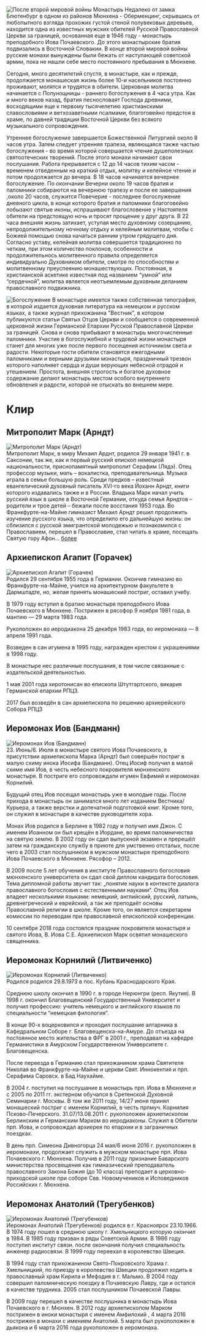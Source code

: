 ![После второй мировой войны](/uploads/assets/pages/kloster/geschichte.jpg)
Монастырь Недалеко от замка Блютенбург в одном из районов Мюнхена - Оберменцинг, скрывшись от любопытного взгляда прохожих густой стеной полувековых деревьев, находится одна из известных мужских обителей Русской Православной Церкви за границей, основанная еще в 1946 году - монастырь преподобного Иова Почаевского. До этого монастырские братия подвизались в Восточной Словакии. В конце второй мировой войны русские монахи вынуждены были бежать от наступающей советской армии, пока не нашли себе место постоянного пребывания в Мюнхене.

Сегодня, много десятилетий спустя, в монастыре, как и прежде, продолжается монашеская жизнь более 10-и насельников постоянно проживают, молятся и трудятся в обители. Церковная молитва начинается с Полунощницы - раннего богослужения в 4 часа утра. Как и много веков назад, братия песнословаят Господа древними, восходящими еще к первому тысячелетию христианскими славословиями и ветхозаветными псалмами, благоговейно предстоя в храме, по давней традиции Восточной Церкви без всякого музыкального сопровождения.

Утреннее богослужение завершается Божественной Литургией около 8 часов утра. Затем следует утренняя трапеза, являющаяся также частью богослужения - во время которой совершается чтение душеполезных святоотеческих творений. После этого монахи начинают свои послушания. Работа прерывается с 12 до 14 часов тихим часом - временем отведенным на краткий отдых, молитву и келейное чтение и потом продолжается до вечера. В 18 часов начинается вечернее богослужение. По окончании Вечерни около 19 часов братия и паломники собираются на вечернюю трапезу и после ее завершения ,около 20 часов, служится Повечерие - последнее богослужение дневного цикла, в конце которого братия и паломники благоговейно лобызают святые иконы, испрашивают благословение у Настоятеля обители на предстоящую ночь и просят прощение у друг друга. В 22 часа внешняя жизнь затихает, уступая место духовному созерцанию, непродолжительному ночному отдыху и келейным молитвам, чтобы с Божией помощью снова начаться ранним утром грядущего дня. Согласно уставу, келейная молитва совершается традиционно по четкам, при этом количество поклонов, особенности и продолжительнось молитвенного правила определяется индивидуально Духовником обители, смотря по способностям и молитвенному преуспеянию монашествующих. Постоянная, в христианской аскетике известная под названием “умной” или “сердечной”, молитва является неотъемлемым духовным деланием православного подвижника.

![Богослужение](/uploads/assets/pages/kloster/gottesdienst.jpg) В монастыре имеется также собственная типография, в которой издается духовная литература на немецком и русском языках, а также журнал прихожанина "Вестник", в котором публикуются статьи Святых Отцов Церкви и сообщается о современной церковной жизни Германской Епархии Русской Православной Церкви за границей. Снова и снова прибывают в монастырь многочисленные паломники. Участие в богослужебной и трудовой жизни монастыря станет для многих уже после первого посещения источником света и радости. Некоторые гости обители становятся ежегодными паломниками и верными друзьями монастыря, праздничный трезвон которого наполняет сердца и души верующих небесной отрадой и утешением. Простота, внешняя строгость и богатое духовное содержание делают монастырь местом особого внутреннего обновления и радости, которой не отыскать во внешнем мире.

# Клир

## Митрополит Марк (Арндт)

![Митрополит Марк (Арндт)](/uploads/assets/pages/kloster/vladyka_mark.jpg)  
Митрополит Марк, в миру Михаил Арднт, родился 29 января 1941 г. в Саксонии, так же, как и первый русский епископ немецкой национальности, приснопамятный митрополит Серафим (Лядэ). Отец профессор музыки, мать – вокалистка, преподавательница. Музыка играла в семье большую роль. Среди предков – известный евангелический духовный писатель XVI-го века Йоханн Арндт, книги которого издавались также и в России. Владыка Марк начал учить русский язык в школе в Восточной Германии, откуда семья Арндтов – родители и трое детей – бежали после восстания 1953 года. Во Франкфурте-на-Майне гимназист Михаил Арндт решил продолжить изучение русского языка, что определило его дальнейшую жизнь: он сблизился с русской эмигрантской молодежью и познакомился с Православием, перешел в Православие, стал читать в храме, посещать Святую гору Афон…  [более](http://sobor.de/index.php?option=com_content&view=article&id=119&Itemid=81&lang=ru)

## Архиeпископ Агапит (Горачек)

![Архиeпископ Агапит (Горачек)](/uploads/assets/pages/kloster/vladyka_agapit.jpg)  
Родился 29 сентября 1955 года в Германии. Окончив гимназию во Франкфурте-на-Майне, учился на архитектурном факультете в Дармштадте, но, желая принять монашеский постриг, оставил учебу.

В 1979 году вступил в братию монастыря преподобного Иова Почаевского в Мюнхене. Пострижен в рясофор 9 ноября 1981 года, в мантию — 29 марта 1983 года.

Рукоположен во иеродиакона 25 декабря 1983 года, во иеромонаха — 8 апреля 1991 года.

Возведен в сан игумена в 1995 году, награжден крестом с украшениями в 1998 году.

В монастыре нес различные послушания, в том числе связанные с издательской деятельностью.

1 мая 2001 года хиротонисан во епископа Штутгартского, викария Германской епархии РПЦЗ.

2017 был возведён в сан архиепископа по решению архиерейского Собора РПЦЗ

## Иеромонах Иов (Бандманн)

![Иеромонах Иов (Бандманн)](/uploads/assets/pages/kloster/otez_hiob.jpg)  
23\. Июнь/6. Июля в монастыре святого Иова Почаевского, в присутствии архиепископа Марка (Арндт) был совершён постриг в малую схиму  инока Иосифа (Бандманн). Отец Иосиф получил в малой схиме имя Иов,  в честь небесного покровителя мюнхенского монастыря. В постриге его сопровождали игумен Евфимий и иеромонах Корнилий.

Будущий отец  Иов посещал монастырь уже в молодые годы. После прихода в монастырь он занимался много лет изданием Вестника/Курьера, а также верстки и допечатной подготовкой книг. Кроме того, он служил в монастыре в качестве руководителя хора.

Монах Иов родился в Берлине в 1982 году и получил имя Джон. С именем Иоанном он был крещён в Иордане, во время паломничества на святую землю. В 2002 году он сдал выпускной экзамен и пререшёл затем на гражданскую службу в приюте для умственно отсталых, после чего в 2003 стал послушником в мужском монастыре преподобного Иова Почаевского в Мюнхене. Рясофор  – 2012.

В 2009 после 5 лет обучения в институте Православного богословия мюнхенского университета он сдал свой диплом кандидата богословия. Тема дипломной работы звучит так: „понятие науки в контексте диалога православного богословия с естественными науками“.  Отец Иов владеет несколькими языками: немецкий, английский, русский, латынь, древнегреческий и еврейский, а так же преподаёт основы Православной религии в школе. Кроме того, он является секретарем комиссии по переводам при православной епископской конференции.

10 сентября 2018 года состоялся праздник покровителя монастыря и святого Иова, В. Иова С.Е. Архиепископ Марк освятил монашеского священника.

## Иеромонах Корнилий (Литвиченко)

![Иеромонах Корнилий (Литвиченко)](/uploads/assets/pages/kloster/otez_kornilii.jpg)  
Родился родился 29.8.1973 в пос. Кубань Краснодарского Края.

Среднюю школу окончил в 1990 г. в городе Нерюнгри (респ. Якутия). В 1998 г. окончил Благовещенский Государственный Университет и получил профессию: учитель немецкого и английского языков по специальности “немецкая филология”.

В конце 90-х воцерковился и проходил послушание алтарника в Кафедральном Соборе г. Благовещенска-на-Амуре. До отъезда на постоянное место жительства в ФРГ в 2001 г., преподавал на кафедре Германистики в Амурском Государственном Университете г. Благовещенска.

После переезда в Германию стал прихожанином храма Святителя Николая во Франкфурте-на-Майне и церкви Свят. Иннокентия и прп. Серафима Саровск. в Бад Наухайме.

В 2004 г. поступил на послушание в монастырь прп. Иова в Мюнхене и с 2005 по 2011 гг. экстерном обучался в  Сретенской Духовной Семинарии г. Москвы. В том же 2011 году, 14/27 июня принял монашеский постриг с именем Корнилий, в честь прпмуч. Корнилия Псково-Печерского. 31.07/13.08.2011 г. рукоположен архиепископом Берлинским и Германским Марком во иеродиаконы. Служил в Обители прп. Иова, и сопровождал архиерея по епархии и в заграничных поездках.

В день прп. Симеона Дивногорца 24 мая/6 июня 2016 г. рукоположен в иеромонахи, продолжает служить в мужском монастыре прп. Иова Почаевского г. Мюнхена.
Получив в 2011 году признание Баварского министерства просвещения как гимназический преподаватель православного Закона Божия (до 10 класса) преподает в церковно-приходской школе при соборе Свв. Новомучеников и Исповедников Российских г. Мюнхена.

## Иеромонах Анатолий (Трегубенков)

![Иеромонах Анатолий (Трегубенков)](/uploads/assets/pages/kloster/otez_anatolii.jpg)  
Иеромонах Анатолий (Трегубенков) родился в г. Красноярск 23.10.1966.
В 1974 году пошел в среднюю школу г. Хмельницкого которую окончил в 1984. В 1985 году призван в ряды Советской Армии. В 1986 году поступил институт связи. после окончания получил специальность инженер радиосвязи. В 1999 году переехал в королевство Швеция.

В 1994 году стал прихожанином Свято-Покровского Храма г. Хмельницкий, по приезду в королевство Швеции продолжил ходить в православный храм Кирила и Мефодия в г. Мальмо.  В 2004 году совершил паломническую поездку в  Почаевскую Лавру, где и остался в качестве трудника. 2005 стал послушником Почаевской Лавры.

В 2009 году перешел в качестве послушника в монастырь Иова Почаевского в г. Мюнхен.
В 2012 году архиепископом Марком пострижен в иноки  монастыря с именем Амфилохий , 4 марта 2016 пострижен в монахи с имением Анатолий. 5 марта был рукоположен в дьякона  и 6 марта 2016 года рукоположен в иеромонаха.
